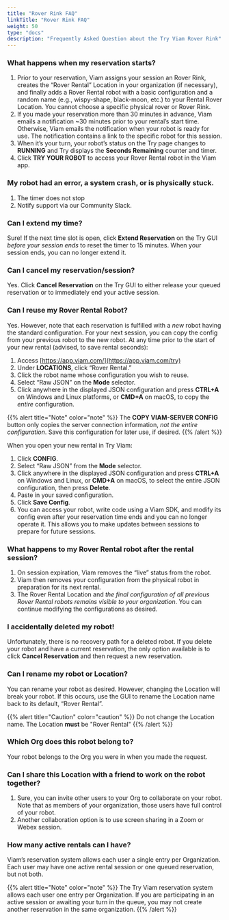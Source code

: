 ```yaml
--- 
title: "Rover Rink FAQ"
linkTitle: "Rover Rink FAQ"
weight: 50
type: "docs"
description: "Frequently Asked Question about the Try Viam Rover Rink"
---
```


### What happens when my reservation starts?
1. Prior to your reservation, Viam assigns your session an Rover Rink, creates the “Rover Rental” Location in your organization (if necessary), and finally adds a Rover Rental robot with a basic configuration and a random name (e.g., wispy-shape, black-moon, etc.) to your Rental Rover Location. 
You cannot choose a specific physical rover or Rover Rink.
2. If you made your reservation more than 30 minutes in advance, Viam emails a notification ~30 minutes prior to your rental’s start time. 
Otherwise, Viam emails the notification when your robot is ready for use. 
The notification contains a link to the specific robot for this session.
3. When it’s your turn, your robot’s status on the Try page changes to **RUNNING** and Try displays the **Seconds Remaining** counter and timer. 
4. Click **TRY YOUR ROBOT** to access your Rover Rental robot in the Viam app.

### My robot had an error, a system crash, or is physically stuck.
1. The timer does not stop
2. Notify support via our Community Slack.

### Can I extend my time?
Sure! If the next time slot is open, click **Extend Reservation** on the Try GUI _before your session ends_ to reset the timer to 15 minutes. When your session ends, you can no longer extend it.
### Can I cancel my reservation/session?
Yes. Click **Cancel Reservation** on the Try GUI to either release your queued reservation or to immediately end your active session.
### Can I reuse my Rover Rental Robot?
Yes. However, note that each reservation is fulfilled with a _new_ robot having the standard configuration. 
For your next session, you can copy the config from your previous robot to the new robot. 
At any time prior to the start of your new rental (advised, to save rental seconds):

1. Access [https://app.viam.com/](https://app.viam.com/try)
2. Under **LOCATIONS**, click “Rover Rental.”
3. Click the robot name whose configuration you wish to reuse.
4. Select “Raw JSON” on the **Mode** selector.
5. Click anywhere in the displayed JSON configuration and press **CTRL+A** on Windows and Linux platforms, or **CMD+A** on macOS, to copy the _entire_ configuration. 

{{%  alert title="Note" color="note" %}}
The **COPY VIAM-SERVER CONFIG** button only copies the server connection information, *not the entire configuration*. 
Save this configuration for later use, if desired.
{{% /alert %}}

When you open your new rental in Try Viam:

1. Click **CONFIG**.
2. Select “Raw JSON” from the **Mode** selector.
3. Click anywhere in the displayed JSON configuration and press **CTRL+A** on Windows and Linux, or **CMD+A** on macOS, to select the entire JSON configuration, then press **Delete**.
4. Paste in your saved configuration.
5. Click **Save Config**. 
6.  You can access your robot, write code using a Viam SDK, and modify its config even after your reservation time ends and you can no longer operate it. 
This allows you to make updates between sessions to prepare for future sessions.

### What happens to my Rover Rental robot after the rental session?

1. On session expiration, Viam removes the “live” status from the robot. 
2. Viam then removes your configuration from the physical robot in preparation for its next rental.
3. The Rover Rental Location and _the final configuration of all previous Rover Rental robots remains visible to your organization_. 
You can continue modifying the configurations as desired.

### I accidentally deleted my robot!

Unfortunately, there is no recovery path for a deleted robot. 
If you delete your robot and have a current reservation, the only option available is to click **Cancel Reservation** and then request a new reservation.

### Can I rename my robot or Location?

You can rename your robot as desired. 
However, changing the Location will break your robot. 
If this occurs, use the GUI to rename the Location name back to its default, “Rover Rental”. 

{{% alert title="Caution" color="caution" %}}
Do not change the Location name. 
The Location **must** be "Rover Rental"
{{% /alert %}}

### Which Org does this robot belong to?

Your robot belongs to the Org you were in when you made the request.

### Can I share this Location with a friend to work on the robot together? 

1.  Sure, you can invite other users to your Org to collaborate on your robot.
Note that as members of your organization, those users have full control of your robot.
2.  Another collaboration option is to use screen sharing in a Zoom or Webex session. 

### How many active rentals can I have?

Viam’s reservation system allows each user a single entry per Organization.
Each user may have one active rental session or one queued reservation, but not both.

{{% alert title="Note" color="note" %}}
The Try Viam reservation system allows each user one entry per Organization. 
If you are participating in an active session or awaiting your turn in the queue, you may not create another reservation in the same organization.
{{% /alert %}}
